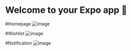 # Welcome to your Expo app 👋
#Homepage
![image](https://github.com/user-attachments/assets/6592a79a-0e05-4d5a-af55-d9a2b267fa08)


#Wishlist
![image](https://github.com/user-attachments/assets/23b8f06b-7414-4b3e-a5ff-04946b9623dd)


#Notification
![image](https://github.com/user-attachments/assets/ee05cecf-7e83-4a33-9a5f-cd7d1388e169)
